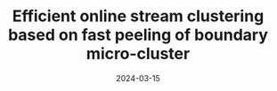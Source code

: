 ---
title: "Efficient online stream clustering based on fast peeling of boundary micro-cluster"
collection: publications
permalink: /publication/paper-12_2024-03-15
date: 2024-03-15
venue: 'IEEE Transactions on Neural Networks and Learning Systems'
link: 'https://ieeexplore.ieee.org/abstract/document/10494330'
paperurl: '/files/paper-12_2024-03-15/paper.pdf'
code: '/files/paper-12_2024-03-15/cite.bib'
github: 'https://github.com/Du-Team/FBPStream'
citation: 'Jiarui Sun, Mingjing Du<sup>*</sup>, Chen Sun, Yongquan Dong. Efficient online stream clustering based on fast peeling of boundary micro-cluster. <i>IEEE Transactions on Neural Networks and Learning Systems</i>, 2024.'
---